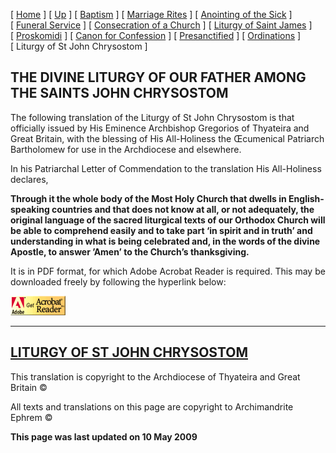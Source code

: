 \[ [Home](index.md) \] \[ [Up](eucholog.md) \] \[ [Baptism](baptism.md) \] \[ [Marriage Rites](marriage.md) \] \[ [Anointing of the Sick](anointin.md) \] \[ [Funeral Service](funeral.md) \] \[ [Consecration of a Church](dedic-int.md) \] \[ [Liturgy of Saint James](lit-james.md) \] \[ [Proskomidi](proskomidi.md) \] \[ [Canon for Confession](canon_for_confession.md) \] \[ [Presanctified](presanctified.md) \] \[ [Ordinations](ordinations.md) \] \[ Liturgy of St John Chrysostom \]

THE DIVINE LITURGY OF OUR FATHER AMONG THE SAINTS
JOHN CHRYSOSTOM
-------------------------------------------------

The following translation of the Liturgy of St John Chrysostom is that officially issued by His Eminence Archbishop Gregorios of Thyateira and Great Britain, with the blessing of His All-Holiness the Œcumenical Patriarch Bartholomew for use in the Archdiocese and elsewhere.

In his Patriarchal Letter of Commendation to the translation His All-Holiness declares,

**Through it the whole body of the Most Holy Church that dwells in English-speaking countries and
that does not know at all, or not adequately, the original language of the sacred liturgical texts of our Orthodox Church will be able to comprehend easily and to take part ‘in spirit and in truth’ and understanding in what is being celebrated and, in the words of the divine Apostle, to answer ’Amen’
to the Church’s thanksgiving.**

It is in PDF format, for which Adobe Acrobat Reader is required. This may be downloaded freely by following the hyperlink below:

[<img src="getacro.gif" width="88" height="31" />](http://www.adobe.com)

****

[LITURGY OF ST JOHN CHRYSOSTOM](LIT-ENGF%20WWW.pdf)
---------------------------------------------------

This translation is copyright to the Archdiocese of Thyateira and Great Britain ©

All texts and translations on this page are copyright to
Archimandrite Ephrem ©

**This page was last updated on 10 May 2009**

